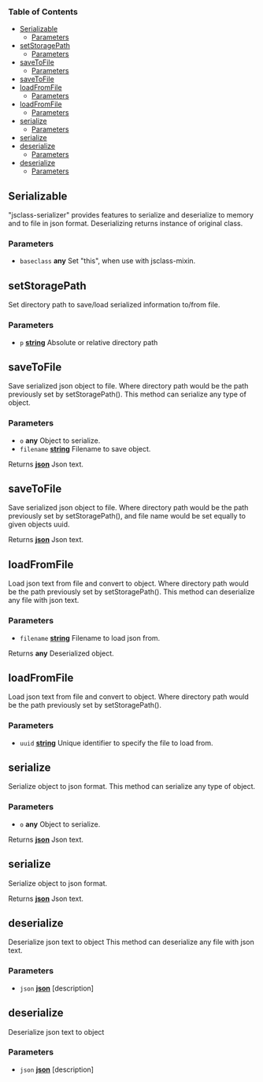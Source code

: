 <!-- Generated by documentation.js. Update this documentation by updating the source code. -->

### Table of Contents

-   [Serializable][1]
    -   [Parameters][2]
-   [setStoragePath][3]
    -   [Parameters][4]
-   [saveToFile][5]
    -   [Parameters][6]
-   [saveToFile][7]
-   [loadFromFile][8]
    -   [Parameters][9]
-   [loadFromFile][10]
    -   [Parameters][11]
-   [serialize][12]
    -   [Parameters][13]
-   [serialize][14]
-   [deserialize][15]
    -   [Parameters][16]
-   [deserialize][17]
    -   [Parameters][18]

## Serializable

"jsclass-serializer" provides features to serialize and deserialize to memory
and to file in json format.  Deserializing returns instance of original class.

### Parameters

-   `baseclass` **any** Set "this", when use with jsclass-mixin.

## setStoragePath

Set directory path to save/load serialized information to/from file.

### Parameters

-   `p` **[string][19]** Absolute or relative directory path

## saveToFile

Save serialized json object to file.  Where directory path would be the
path previously set by setStoragePath().
This method can serialize any type of object.

### Parameters

-   `o` **any** Object to serialize.
-   `filename` **[string][19]** Filename to save object.

Returns **[json][20]** Json text.

## saveToFile

Save serialized json object to file.  Where directory path would be the
path previously set by setStoragePath(), and file name would be set equally
to given objects uuid.

Returns **[json][20]** Json text.

## loadFromFile

Load json text from file and convert to object. Where directory path would
be the path previously set by setStoragePath().
This method can deserialize any file with json text.

### Parameters

-   `filename` **[string][19]** Filename to load json from.

Returns **any** Deserialized object.

## loadFromFile

Load json text from file and convert to object. Where directory path would
be the path previously set by setStoragePath().

### Parameters

-   `uuid` **[string][19]** Unique identifier to specify the file to load from.

## serialize

Serialize object to json format.
This method can serialize any type of object.

### Parameters

-   `o` **any** Object to serialize.

Returns **[json][20]** Json text.

## serialize

Serialize object to json format.

Returns **[json][20]** Json text.

## deserialize

Deserialize json text to object
This method can deserialize any file with json text.

### Parameters

-   `json` **[json][20]** [description]

## deserialize

Deserialize json text to object

### Parameters

-   `json` **[json][20]** [description]

[1]: #serializable

[2]: #parameters

[3]: #setstoragepath

[4]: #parameters-1

[5]: #savetofile

[6]: #parameters-2

[7]: #savetofile-1

[8]: #loadfromfile

[9]: #parameters-3

[10]: #loadfromfile-1

[11]: #parameters-4

[12]: #serialize

[13]: #parameters-5

[14]: #serialize-1

[15]: #deserialize

[16]: #parameters-6

[17]: #deserialize-1

[18]: #parameters-7

[19]: https://developer.mozilla.org/docs/Web/JavaScript/Reference/Global_Objects/String

[20]: https://developer.mozilla.org/docs/Web/JavaScript/Reference/Global_Objects/JSON
